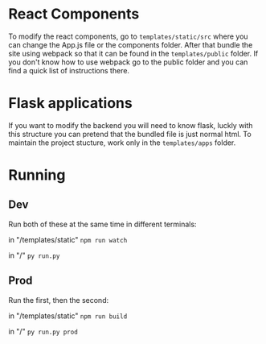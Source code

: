 # React Components

To modify the react components, go to `templates/static/src` where you can change the App.js file or the components folder. After that bundle the site using webpack so that it can be found in the `templates/public` folder. If you don't know how to use webpack go to the public folder and you can find a quick list of instructions there.

# Flask applications

If you want to modify the backend you will need to know flask, luckly with this structure you can pretend that the bundled file is just normal html. To maintain the project stucture, work only in the `templates/apps` folder.

# Running

## Dev

Run both of these at the same time in different terminals:

in "/templates/static"
`npm run watch`

in "/"
`py run.py`

## Prod

Run the first, then the second:

in "/templates/static"
`npm run build`

in "/"
`py run.py prod`